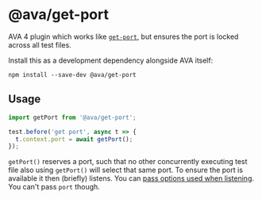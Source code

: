 # @ava/get-port

AVA 4 plugin which works like [`get-port`](https://github.com/sindresorhus/get-port), but ensures the port is locked across all test files.

Install this as a development dependency alongside AVA itself:

```console
npm install --save-dev @ava/get-port
```

## Usage

```ts
import getPort from '@ava/get-port';

test.before('get port', async t => {
  t.context.port = await getPort();
});
```

`getPort()` reserves a port, such that no other concurrently executing test file also using `getPort()` will select that same port. To ensure the port is available it then (briefly) listens. You can [pass options used when listening](https://nodejs.org/docs/latest/api/net.html#net_server_listen_options_callback). You can't pass `port` though.

